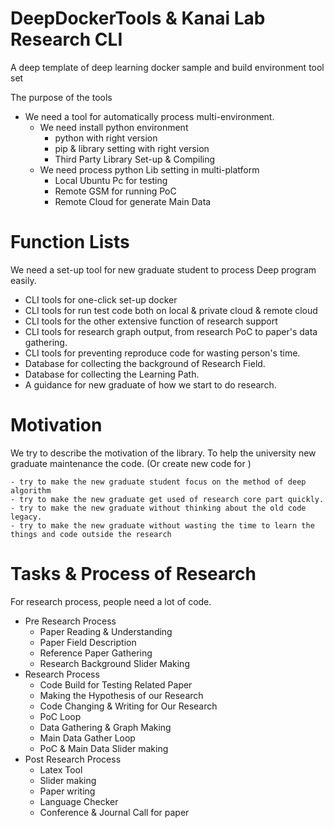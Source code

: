 # DeepDockerTools & Kanai Lab Research CLI
A deep template of deep learning docker sample and build environment tool set

The purpose of the tools

- We need a tool for automatically process multi-environment.
  - We need install python environment
    - python with right version
    - pip & library setting with right version
    - Third Party Library Set-up & Compiling
  - We need process python Lib setting in multi-platform
    - Local Ubuntu Pc for testing
    - Remote GSM for running PoC
    - Remote Cloud for generate Main Data

# Function Lists
We need a set-up tool for new graduate student to process Deep program easily.
  - CLI tools for one-click set-up docker
  - CLI tools for run test code both on local & private cloud & remote cloud
  - CLI tools for the other extensive function of research support
  - CLI tools for research graph output, from research PoC to paper's data gathering.
  - CLI tools for preventing reproduce code for wasting person's time.
  - Database for collecting the background of Research Field.
  - Database for collecting the Learning Path.
  - A guidance for new graduate of how we start to do research.

# Motivation
We try to describe the motivation of the library.
To help the university new graduate maintenance the code. (Or create new code for )

    - try to make the new graduate student focus on the method of deep algorithm
    - try to make the new graduate get used of research core part quickly.
    - try to make the new graduate without thinking about the old code legacy.
    - try to make the new graduate without wasting the time to learn the things and code outside the research

# Tasks & Process of Research
For research process, people need a lot of code.

- Pre Research Process
  - Paper Reading & Understanding
  - Paper Field Description
  - Reference Paper Gathering
  - Research Background Slider Making
- Research Process
  - Code Build for Testing Related Paper
  - Making the Hypothesis of our Research
  - Code Changing & Writing for Our Research
  - PoC Loop
  - Data Gathering & Graph Making
  - Main Data Gather Loop
  - PoC & Main Data Slider making
- Post Research Process
  - Latex Tool
  - Slider making
  - Paper writing
  - Language Checker
  - Conference & Journal Call for paper